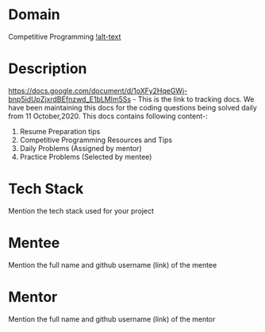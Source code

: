 
# Domain
Competitive Programming 
[!alt-text](https://www.google.com/imgres?imgurl=https%3A%2F%2Fmiro.medium.com%2Fmax%2F531%2F1*ksrg39Fk4QrzhVnfhNF-pg.png&imgrefurl=https%3A%2F%2Fmedium.com%2Fdev-genius%2Fcompetitive-programming-with-c-part-2-4e23cff31f5f&tbnid=jLPQe5ghViuTwM&vet=12ahUKEwiv5_eBuNzsAhUqBrcAHSHAAMsQMyggegUIARDqAQ..i&docid=nGpL2qyhpX3fbM&w=531&h=500&q=welcome%20to%20competitive%20coding%20%20&ved=2ahUKEwiv5_eBuNzsAhUqBrcAHSHAAMsQMyggegUIARDqAQ)

# Description
https://docs.google.com/document/d/1oXFy2HqeGWj-bnp5idUpZjxrdBEfnzwd_E1bLMlm5Ss - This is the link to tracking docs.
We have been maintaining this docs for the coding questions being solved daily from 11 October,2020. 
This docs contains following content-:
1. Resume Preparation tips
2. Competitive Programming Resources and Tips
3. Daily Problems (Assigned by mentor)
4. Practice Problems (Selected by mentee)

# Tech Stack
Mention the tech stack used for your project

# Mentee
Mention the full name and github username (link) of the mentee

# Mentor
Mention the full name and github username (link) of the mentor
